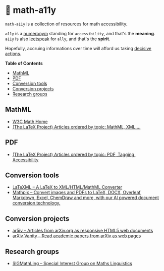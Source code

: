 # 🤝 math-a11y <!-- omit in toc -->

`math-a11y` is a collection of resources for math accessibility.

`a11y` is a [numeronym][numeronym-url] standing for `accessibility`, and that's the **meaning**.<br>
`a11y` is also [leetspeak][leet-url] for `ally`, and that's the **spirit**.

[numeronym-url]: https://en.wikipedia.org/wiki/Numeronym
[leet-url]: https://en.wikipedia.org/wiki/Leet

Hopefully, accruing informations over time will afford us taking [decisive actions][original-thread-url].

[original-thread-url]: https://twitter.com/jonmsterling/status/1487489630526218242?s=20&t=_qmf9sdPried0F8lWuBH6A

<!-- NOTE: this TOC is autogenerated on file save by VSCode extension "Markdown All in One" -->
**Table of Contents**
- [MathML](#mathml)
- [PDF](#pdf)
- [Conversion tools](#conversion-tools)
- [Conversion projects](#conversion-projects)
- [Research groups](#research-groups)

## MathML

* [W3C Math Home](https://www.w3.org/Math/)
* [(The LaTeX Project) Articles ordered by topic: MathML, XML ...](https://www.latex-project.org/publications/indexbytopic/mathml/)

## PDF

* [(The LaTeX Project) Articles ordered by topic: PDF, Tagging, Accessibility](https://www.latex-project.org/publications/indexbytopic/pdf/)

## Conversion tools

* [LaTeXML – A LaTeX to XML/HTML/MathML Converter](https://math.nist.gov/~BMiller/LaTeXML/)
* [Mathpix – Convert images and PDFs to LaTeX, DOCX, Overleaf, Markdown, Excel, ChemDraw and more, with our AI powered document conversion technology.](https://mathpix.com/)

## Conversion projects

* [ar5iv – Articles from arXiv.org as responsive HTML5 web documents](https://ar5iv.org/)
* [arXiv Vanity – Read academic papers from arXiv as web pages](https://www.arxiv-vanity.com/)

## Research groups

* [SIGMathLing – Special Interest Group on Maths Linguistics](https://sigmathling.kwarc.info/)
